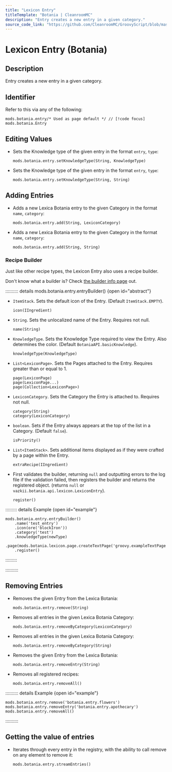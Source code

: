 ```yaml
---
title: "Lexicon Entry"
titleTemplate: "Botania | CleanroomMC"
description: "Entry creates a new entry in a given category."
source_code_link: "https://github.com/CleanroomMC/GroovyScript/blob/master/src/main/java/com/cleanroommc/groovyscript/compat/mods/botania/Lexicon.java"
---
```


# Lexicon Entry (Botania)

## Description

Entry creates a new entry in a given category.

## Identifier

Refer to this via any of the following:

```groovy:no-line-numbers {1}
mods.botania.entry/* Used as page default */ // [!code focus]
mods.botania.Entry
```


## Editing Values

- Sets the Knowledge type of the given entry in the format `entry`, `type`:

    ```groovy:no-line-numbers
    mods.botania.entry.setKnowledgeType(String, KnowledgeType)
    ```

- Sets the Knowledge type of the given entry in the format `entry`, `type`:

    ```groovy:no-line-numbers
    mods.botania.entry.setKnowledgeType(String, String)
    ```


## Adding Entries

- Adds a new Lexica Botania entry to the given Category in the format `name`, `category`:

    ```groovy:no-line-numbers
    mods.botania.entry.add(String, LexiconCategory)
    ```

- Adds a new Lexica Botania entry to the given Category in the format `name`, `category`:

    ```groovy:no-line-numbers
    mods.botania.entry.add(String, String)
    ```


### Recipe Builder

Just like other recipe types, the Lexicon Entry also uses a recipe builder.

Don't know what a builder is? Check [the builder info page](../../groovy/builder.md) out.

:::::::::: details mods.botania.entry.entryBuilder() {open id="abstract"}
- `ItemStack`. Sets the default icon of the Entry. (Default `ItemStack.EMPTY`).

    ```groovy:no-line-numbers
    icon(IIngredient)
    ```

- `String`. Sets the unlocalized name of the Entry. Requires not null.

    ```groovy:no-line-numbers
    name(String)
    ```

- `KnowledgeType`. Sets the Knowledge Type required to view the Entry. Also determines the color. (Default `BotaniaAPI.basicKnowledge`).

    ```groovy:no-line-numbers
    knowledgeType(KnowledgeType)
    ```

- `List<LexiconPage>`. Sets the Pages attached to the Entry. Requires greater than or equal to 1.

    ```groovy:no-line-numbers
    page(LexiconPage)
    page(LexiconPage...)
    page(Collection<LexiconPage>)
    ```

- `LexiconCategory`. Sets the Category the Entry is attached to. Requires not null.

    ```groovy:no-line-numbers
    category(String)
    category(LexiconCategory)
    ```

- `boolean`. Sets if the Entry always appears at the top of the list in a Category. (Default `false`).

    ```groovy:no-line-numbers
    isPriority()
    ```

- `List<ItemStack>`. Sets additional items displayed as if they were crafted by a page within the Entry.

    ```groovy:no-line-numbers
    extraRecipe(IIngredient)
    ```

- First validates the builder, returning `null` and outputting errors to the log file if the validation failed, then registers the builder and returns the registered object. (returns `null` or `vazkii.botania.api.lexicon.LexiconEntry`).

    ```groovy:no-line-numbers
    register()
    ```

::::::::: details Example {open id="example"}
```groovy:no-line-numbers
mods.botania.entry.entryBuilder()
    .name('test_entry')
    .icon(ore('blockIron'))
    .category('test')
    .knowledgeType(newType)
    .page(mods.botania.lexicon.page.createTextPage('groovy.exampleTextPage'))
    .register()
```

:::::::::

::::::::::

## Removing Entries

- Removes the given Entry from the Lexica Botania:

    ```groovy:no-line-numbers
    mods.botania.entry.remove(String)
    ```

- Removes all entries in the given Lexica Botania Category:

    ```groovy:no-line-numbers
    mods.botania.entry.removeByCategory(LexiconCategory)
    ```

- Removes all entries in the given Lexica Botania Category:

    ```groovy:no-line-numbers
    mods.botania.entry.removeByCategory(String)
    ```

- Removes the given Entry from the Lexica Botania:

    ```groovy:no-line-numbers
    mods.botania.entry.removeEntry(String)
    ```

- Removes all registered recipes:

    ```groovy:no-line-numbers
    mods.botania.entry.removeAll()
    ```

:::::::::: details Example {open id="example"}
```groovy:no-line-numbers
mods.botania.entry.remove('botania.entry.flowers')
mods.botania.entry.removeEntry('botania.entry.apothecary')
mods.botania.entry.removeAll()
```

::::::::::

## Getting the value of entries

- Iterates through every entry in the registry, with the ability to call remove on any element to remove it:

    ```groovy:no-line-numbers
    mods.botania.entry.streamEntries()
    ```
